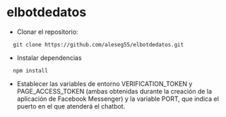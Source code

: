 # elbotdedatos

- Clonar el repositorio:
```
  git clone https://github.com/aleseg55/elbotdedatos.git
```

- Instalar dependencias
```
  npm install
```

- Establecer las variables de entorno VERIFICATION_TOKEN y PAGE_ACCESS_TOKEN (ambas obtenidas durante la creación de la aplicación de Facebook Messenger) y la variable PORT, que indica el puerto en el que atenderá el chatbot.
